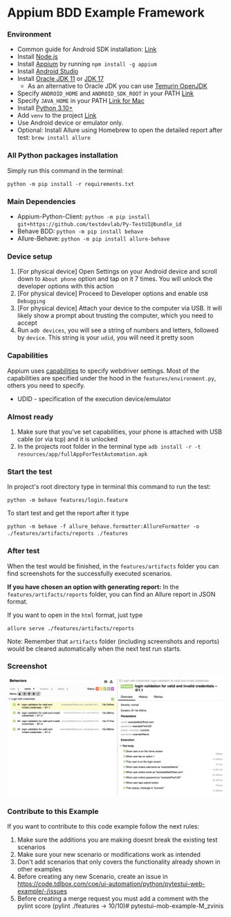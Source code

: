 # Appium BDD Example Framework

### Environment
- Common guide for Android SDK installation: [Link](https://github.com/testdevlab/TestRay/blob/master/SETUP.md#running-android-tests)
- Install [Node.js](https://nodejs.org/en)
- Install [Appium](https://github.com/appium/appium) by running `npm install -g appium`
- Install [Android Studio](https://developer.android.com/)
- Install [Oracle JDK 11](https://www.oracle.com/java/technologies/downloads/#java11) or [JDK 17](https://www.oracle.com/java/technologies/downloads/#java17)
    - As an alternative to Oracle JDK you can use [Temurin OpenJDK](https://adoptium.net/en-GB/temurin/releases/)
- Specify `ANDROID_HOME` and `ANDROID_SDK_ROOT` in your PATH [Link](https://developer.android.com/studio/command-line/variables)
- Specify `JAVA_HOME` in your PATH [Link for Mac](https://stackoverflow.com/questions/15826202/where-is-java-installed-on-mac-os-x)
- Install [Python 3.10+](https://www.python.org/downloads/)
- Add `venv` to the project [Link](https://docs.python.org/3/library/venv.html)
- Use Android device or emulator only.
- Optional: Install Allure using Homebrew to open the detailed report after test: `brew install allure`

### All Python packages installation
Simply run this command in the terminal:
```
python -m pip install -r requirements.txt
```

### Main Dependencies
- Appium-Python-Client: `python -m pip install git+https://github.com/testdevlab/Py-TestUI@bundle_id`
- Behave BDD: `python -m pip install behave`
- Allure-Behave: `python -m pip install allure-behave`

### Device setup
1. [For physical device] Open Settings on your Android device and scroll down to `About phone` option and tap on it 7 times. You will unlock the developer options with this action
2. [For physical device] Proceed to Developer options and enable `USB Debugging`
3. [For physical device] Attach your device to the computer via USB. It will likely show a prompt about trusting the computer, which you need to accept
4. Run `adb devices`, you will see a string of numbers and letters, followed by `device`. This string is your `udid`, you will need it pretty soon

### Capabilities
Appium uses [capabilities](https://appium.io/docs/en/latest/guides/caps/) to specify webdriver settings.
Most of the capabilities are specified under the hood in the `features/environment.py`, others you need to specify.
- UDID - specification of the execution device/emulator

### Almost ready
1. Make sure that you've set capabilities, your phone is attached with USB cable (or via tcp) and it is unlocked
2. In the projects root folder in the terminal type `adb install -r -t resources/app/fullAppForTestAutomation.apk`

### Start the test
In project's root directory type in terminal this command to run the test:
```
python -m behave features/login.feature
```

To start test and get the report after it type
```
python -m behave -f allure_behave.formatter:AllureFormatter -o ./features/artifacts/reports ./features
```

### After test
When the test would be finished, in the `features/artifacts` folder you can find screenshots for the successfully executed scenarios.

**If you have chosen an option with generating report:**
In the `features/artifacts/reports` folder, you can find an Allure report in JSON format.

If you want to open in the `html` format, just type
```
allure serve ./features/artifacts/reports
```

Note: Remember that `artifacts` folder (including screenshots and reports) would be cleared automatically when the next test run starts.

### Screenshot
![success](./resources/success_report.png)


### Contribute to this Example

If you want to contribute to this code example follow the next rules:

 1. Make sure the additions you are making doesnt break the existing test scenarios
 2. Make sure your new scenario or modifications work as intended
 3. Don't add scenarios that only covers the functionality already shown in other examples
 4. Before creating any new Scenario, create an issue in https://code.tdlbox.com/coe/ui-automation/python/pytestui-web-example/-/issues
 5. Before creating a merge request you must add a comment with the pylint score (pylint ./features -> 10/10)# pytestui-mob-example-M_zvinis

